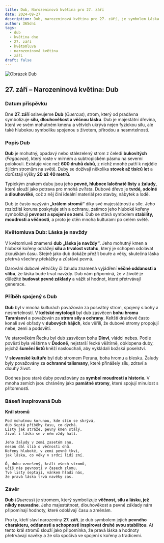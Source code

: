 ```yaml
---
title: Dub, Narozeninová květina pro 27. září
date: 2024-09-27
description: Dub, narozeninová květina pro 27. září, je symbolem Láska je navždy. Objevte její jedinečný význam, fascinující příběhy a poezii, která oslavuje její krásu.
author: 365dní
tags:
  - dub
  - květina dne
  - 27. září
  - květomluva
  - narozeninová květina
  - září
draft: false
---
```


![Obrázek Dub](https://cdn.pixabay.com/photo/2018/09/22/03/14/acorn-3694485_640.jpg#center)

## 27. září – Narozeninová květina: Dub

### Datum příspěvku

Dne **27. září** oslavujeme **Dub** (_Quercus_), strom, který od pradávna symbolizuje **sílu, dlouhověkost a věčnou lásku**. Dub je majestátní dřevina, která ve svém mohutném kmenu a větvích ukrývá nejen fyzickou sílu, ale také hlubokou symboliku spojenou s životem, přírodou a nesmrtelností.

### Popis Dub

**Dub** je mohutný, opadavý nebo stálezelený strom z čeledi **bukovitých** (_Fagaceae_), který roste v mírném a subtropickém pásmu na severní polokouli. Existuje více než **600 druhů dubů**, z nichž mnohé patří k nejdéle žijícím stromům na světě. Duby se dožívají několika **stovek až tisíců let** a dorůstají výšky **20 až 40 metrů**.

Typickým znakem dubu jsou jeho **pevné, hluboce laločnaté listy** a **žaludy**, které slouží jako potrava pro mnohá zvířata. Dubové dřevo je **tvrdé, odolné a dlouhověké**, což z něj činí ideální materiál pro stavby, nábytek a lodě.

Dub je často nazýván **„králem stromů“** díky své majestátnosti a síle. Jeho rozložitá koruna poskytuje stín a ochranu, zatímco jeho hluboké kořeny symbolizují **pevnost a spojení se zemí**. Dub se stává symbolem **stability, moudrosti a věčnosti**, a proto je ctěn mnoha kulturami po celém světě.

### Květomluva Dub: Láska je navždy

V květomluvě znamená **dub** **„láska je navždy“**. Jeho mohutný kmen a hluboké kořeny odrážejí **sílu a trvalost vztahu**, který je schopen odolávat zkouškám času. Stejně jako dub dokáže přežít bouře a věky, skutečná láska přetrvá všechny překážky a zůstává pevná.

Darování dubové větvičky či žaludu znamená vyjádření **věčné oddanosti a slibu**, že láska bude trvat navždy. Dub nám připomíná, že v životě je důležité **budovat pevné základy** a vážit si hodnot, které přetrvávají generace.

### Příběh spojený s Dub

**Dub** byl v mnoha kulturách považován za posvátný strom, spojený s bohy a nesmrtelností. V **keltské mytologii** byl dub zasvěcen **bohu hromu Taranisovi** a považován za **strom síly a ochrany**. Keltští druidové často konali své obřady v **dubových hájích**, kde věřili, že dubové stromy propojují nebe, zemi a podsvětí.

Ve starověkém Řecku byl dub zasvěcen bohu **Diovi**, vládci nebes. Podle pověsti byla věštírna v **Dodoně**, nejstarší řecké věštírně, obklopena duby, jejichž **šumění listů** kněží naslouchali, aby vykládali božská poselství.

V **slovanské kultuře** byl dub stromem Peruna, boha hromu a blesku. Žaludy byly považovány za **ochranné talismany**, které přinášely sílu, zdraví a dlouhý život.

Dodnes jsou staré duby považovány za **symbol moudrosti a historie**. V mnoha zemích jsou chráněny jako **památné stromy**, které spojují minulost s přítomností.

### Báseň inspirovaná Dub

**Král stromů**

```
Pod mohutnou korunou, kde stín se skrývá,  
dub šeptá příběhy času, co dýchá.  
Listy jak stráže, pevný kmen stálý,  
život i láska se v něm vždy halí.  

Jeho žaludy v zemi zasetém snu,  
nesou dál slib o věčnosti dnů.  
Kořeny hluboké, v zemi pevně tkví,  
jak láska, co věky v srdci lidí zní.  

Ó, dubu vznešený, králi všech stromů,  
učíš nás pevnosti v časech zlomu.  
Tvé listy šeptají, vánkem hladí nás,  
že pravá láska trvá navěky zas.  
```

### Závěr

**Dub** (_Quercus_) je stromem, který symbolizuje **věčnost, sílu a lásku, jež nikdy neuvadne**. Jeho majestátnost, dlouhověkost a pevné základy nám připomínají hodnoty, které odolávají času a změnám.

Pro ty, kteří slaví narozeniny **27. září**, je dub symbolem jejich **pevného charakteru, oddanosti a schopnosti inspirovat druhé svou stabilitou**. Ať tento král stromů slouží jako připomínka, že pravá láska a hodnoty přetrvávají navěky a že síla spočívá ve spojení s kořeny a tradicemi.
